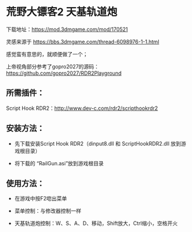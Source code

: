 # 荒野大镖客2 天基轨道炮

下载地址：https://mod.3dmgame.com/mod/170521

灵感来源于 https://bbs.3dmgame.com/thread-6098976-1-1.html

感觉蛮有意思的，就顺便做了一个；

上帝视角部分参考了gopro2027的源码：https://github.com/gopro2027/RDR2Playground

## 所需插件：
Script Hook RDR2：http://www.dev-c.com/rdr2/scripthookrdr2

## 安装方法：
 - 先下载安装Script Hook RDR2（dinput8.dll 和 ScriptHookRDR2.dll 放到游戏根目录）

 - 将下载的 “RailGun.asi”放到游戏根目录

## 使用方法：
 - 在游戏中按F2唿出菜单

 - 菜单控制：与修改器控制一样

 - 天基轨道炮控制：W、S、A、D、移动，Shift放大，Ctrl缩小，空格开火
